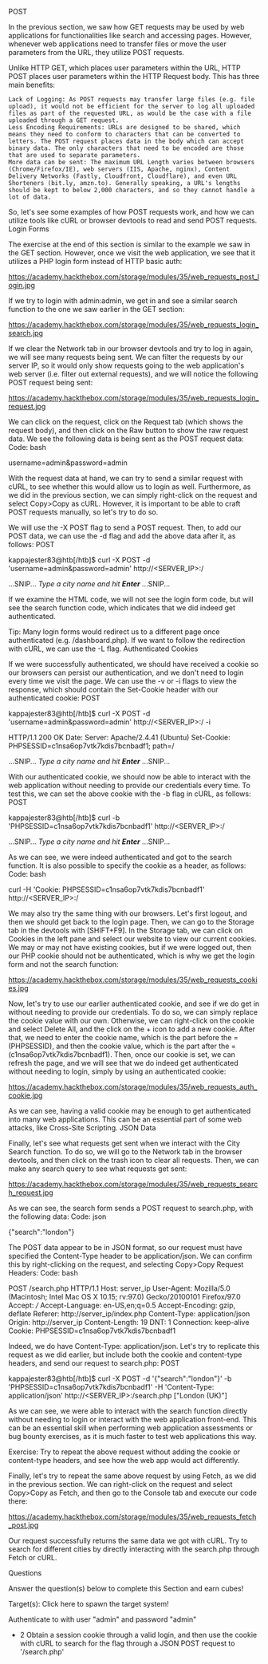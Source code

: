 POST

In the previous section, we saw how GET requests may be used by web applications for functionalities like search and accessing pages. However, whenever web applications need to transfer files or move the user parameters from the URL, they utilize POST requests.

Unlike HTTP GET, which places user parameters within the URL, HTTP POST places user parameters within the HTTP Request body. This has three main benefits:

    Lack of Logging: As POST requests may transfer large files (e.g. file upload), it would not be efficient for the server to log all uploaded files as part of the requested URL, as would be the case with a file uploaded through a GET request.
    Less Encoding Requirements: URLs are designed to be shared, which means they need to conform to characters that can be converted to letters. The POST request places data in the body which can accept binary data. The only characters that need to be encoded are those that are used to separate parameters.
    More data can be sent: The maximum URL Length varies between browsers (Chrome/Firefox/IE), web servers (IIS, Apache, nginx), Content Delivery Networks (Fastly, Cloudfront, Cloudflare), and even URL Shorteners (bit.ly, amzn.to). Generally speaking, a URL's lengths should be kept to below 2,000 characters, and so they cannot handle a lot of data.

So, let's see some examples of how POST requests work, and how we can utilize tools like cURL or browser devtools to read and send POST requests.
Login Forms

The exercise at the end of this section is similar to the example we saw in the GET section. However, once we visit the web application, we see that it utilizes a PHP login form instead of HTTP basic auth: 

https://academy.hackthebox.com/storage/modules/35/web_requests_post_login.jpg

If we try to login with admin:admin, we get in and see a similar search function to the one we saw earlier in the GET section: 

https://academy.hackthebox.com/storage/modules/35/web_requests_login_search.jpg

If we clear the Network tab in our browser devtools and try to log in again, we will see many requests being sent. We can filter the requests by our server IP, so it would only show requests going to the web application's web server (i.e. filter out external requests), and we will notice the following POST request being sent: 

https://academy.hackthebox.com/storage/modules/35/web_requests_login_request.jpg

We can click on the request, click on the Request tab (which shows the request body), and then click on the Raw button to show the raw request data. We see the following data is being sent as the POST request data:
Code: bash

username=admin&password=admin

With the request data at hand, we can try to send a similar request with cURL, to see whether this would allow us to login as well. Furthermore, as we did in the previous section, we can simply right-click on the request and select Copy>Copy as cURL. However, it is important to be able to craft POST requests manually, so let's try to do so.

We will use the -X POST flag to send a POST request. Then, to add our POST data, we can use the -d flag and add the above data after it, as follows:
POST

kappajester83@htb[/htb]$ curl -X POST -d 'username=admin&password=admin' http://<SERVER_IP>:<PORT>/

...SNIP...
        <em>Type a city name and hit <strong>Enter</strong></em>
...SNIP...

If we examine the HTML code, we will not see the login form code, but will see the search function code, which indicates that we did indeed get authenticated.

Tip: Many login forms would redirect us to a different page once authenticated (e.g. /dashboard.php). If we want to follow the redirection with cURL, we can use the -L flag.
Authenticated Cookies

If we were successfully authenticated, we should have received a cookie so our browsers can persist our authentication, and we don't need to login every time we visit the page. We can use the -v or -i flags to view the response, which should contain the Set-Cookie header with our authenticated cookie:
POST

kappajester83@htb[/htb]$ curl -X POST -d 'username=admin&password=admin' http://<SERVER_IP>:<PORT>/ -i

HTTP/1.1 200 OK
Date: 
Server: Apache/2.4.41 (Ubuntu)
Set-Cookie: PHPSESSID=c1nsa6op7vtk7kdis7bcnbadf1; path=/

...SNIP...
        <em>Type a city name and hit <strong>Enter</strong></em>
...SNIP...

With our authenticated cookie, we should now be able to interact with the web application without needing to provide our credentials every time. To test this, we can set the above cookie with the -b flag in cURL, as follows:
POST

kappajester83@htb[/htb]$ curl -b 'PHPSESSID=c1nsa6op7vtk7kdis7bcnbadf1' http://<SERVER_IP>:<PORT>/

...SNIP...
        <em>Type a city name and hit <strong>Enter</strong></em>
...SNIP...

As we can see, we were indeed authenticated and got to the search function. It is also possible to specify the cookie as a header, as follows:
Code: bash

curl -H 'Cookie: PHPSESSID=c1nsa6op7vtk7kdis7bcnbadf1' http://<SERVER_IP>:<PORT>/

We may also try the same thing with our browsers. Let's first logout, and then we should get back to the login page. Then, we can go to the Storage tab in the devtools with [SHIFT+F9]. In the Storage tab, we can click on Cookies in the left pane and select our website to view our current cookies. We may or may not have existing cookies, but if we were logged out, then our PHP cookie should not be authenticated, which is why we get the login form and not the search function: 

https://academy.hackthebox.com/storage/modules/35/web_requests_cookies.jpg

Now, let's try to use our earlier authenticated cookie, and see if we do get in without needing to provide our credentials. To do so, we can simply replace the cookie value with our own. Otherwise, we can right-click on the cookie and select Delete All, and the click on the + icon to add a new cookie. After that, we need to enter the cookie name, which is the part before the = (PHPSESSID), and then the cookie value, which is the part after the = (c1nsa6op7vtk7kdis7bcnbadf1). Then, once our cookie is set, we can refresh the page, and we will see that we do indeed get authenticated without needing to login, simply by using an authenticated cookie: 

https://academy.hackthebox.com/storage/modules/35/web_requests_auth_cookie.jpg

As we can see, having a valid cookie may be enough to get authenticated into many web applications. This can be an essential part of some web attacks, like Cross-Site Scripting.
JSON Data

Finally, let's see what requests get sent when we interact with the City Search function. To do so, we will go to the Network tab in the browser devtools, and then click on the trash icon to clear all requests. Then, we can make any search query to see what requests get sent: 

https://academy.hackthebox.com/storage/modules/35/web_requests_search_request.jpg

As we can see, the search form sends a POST request to search.php, with the following data:
Code: json

{"search":"london"}

The POST data appear to be in JSON format, so our request must have specified the Content-Type header to be application/json. We can confirm this by right-clicking on the request, and selecting Copy>Copy Request Headers:
Code: bash

POST /search.php HTTP/1.1
Host: server_ip
User-Agent: Mozilla/5.0 (Macintosh; Intel Mac OS X 10.15; rv:97.0) Gecko/20100101 Firefox/97.0
Accept: */*
Accept-Language: en-US,en;q=0.5
Accept-Encoding: gzip, deflate
Referer: http://server_ip/index.php
Content-Type: application/json
Origin: http://server_ip
Content-Length: 19
DNT: 1
Connection: keep-alive
Cookie: PHPSESSID=c1nsa6op7vtk7kdis7bcnbadf1

Indeed, we do have Content-Type: application/json. Let's try to replicate this request as we did earlier, but include both the cookie and content-type headers, and send our request to search.php:
POST

kappajester83@htb[/htb]$ curl -X POST -d '{"search":"london"}' -b 'PHPSESSID=c1nsa6op7vtk7kdis7bcnbadf1' -H 'Content-Type: application/json' http://<SERVER_IP>:<PORT>/search.php
["London (UK)"]

As we can see, we were able to interact with the search function directly without needing to login or interact with the web application front-end. This can be an essential skill when performing web application assessments or bug bounty exercises, as it is much faster to test web applications this way.

Exercise: Try to repeat the above request without adding the cookie or content-type headers, and see how the web app would act differently.

Finally, let's try to repeat the same above request by using Fetch, as we did in the previous section. We can right-click on the request and select Copy>Copy as Fetch, and then go to the Console tab and execute our code there: 

https://academy.hackthebox.com/storage/modules/35/web_requests_fetch_post.jpg

Our request successfully returns the same data we got with cURL. Try to search for different cities by directly interacting with the search.php through Fetch or cURL.


Questions

Answer the question(s) below to complete this Section and earn cubes!

Target(s): Click here to spawn the target system!

Authenticate to with user "admin" and password "admin"
+ 2 Obtain a session cookie through a valid login, and then use the cookie with cURL to search for the flag through a JSON POST request to '/search.php' 


